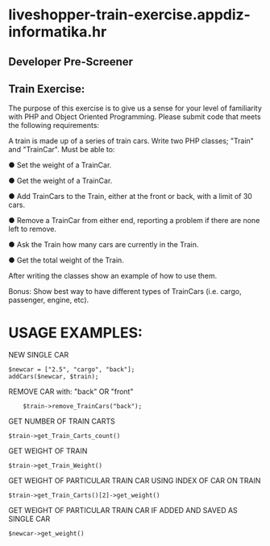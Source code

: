 # liveshopper-train-exercise.appdiz-informatika.hr

## Developer Pre-Screener

## Train Exercise:

The purpose of this exercise is to give us a sense for your level of familiarity with PHP and Object Oriented Programming. Please submit code that meets the following requirements:

A train is made up of a series of train cars. Write two PHP classes; "Train" and "TrainCar".
Must be able to:

● Set the weight of a TrainCar.

● Get the weight of a TrainCar.

● Add TrainCars to the Train, either at the front or back, with a limit of 30 cars.

● Remove a TrainCar from either end, reporting a problem if there are none left to remove.

● Ask the Train how many cars are currently in the Train.

● Get the total weight of the Train.

After writing the classes show an example of how to use them.

Bonus: Show best way to have different types of TrainCars (i.e. cargo, passenger, engine, etc).


# USAGE EXAMPLES:

NEW SINGLE CAR

```$newcar = ["2.5", "cargo", "back"];```    
```addCars($newcar, $train);```

REMOVE CAR with:  "back" OR "front"

```    $train->remove_TrainCars("back");``` 

GET NUMBER OF TRAIN CARTS

```$train->get_Train_Carts_count()```

GET WEIGHT OF TRAIN

```$train->get_Train_Weight()```

 GET WEIGHT OF PARTICULAR TRAIN CAR USING INDEX OF CAR ON TRAIN

```$train->get_Train_Carts()[2]->get_weight()```

 GET WEIGHT OF PARTICULAR TRAIN CAR IF ADDED AND SAVED AS SINGLE CAR

```$newcar->get_weight()```
   